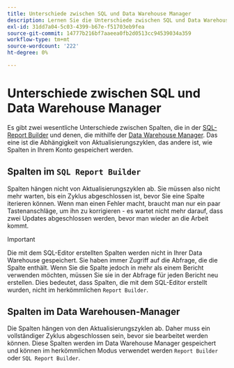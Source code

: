 ```yaml
---
title: Unterschiede zwischen SQL und Data Warehouse Manager
description: Lernen Sie die Unterschiede zwischen SQL und Data Warehouse Manager kennen.
exl-id: 31dd7a04-5c03-4399-b67e-f51703eb9fea
source-git-commit: 14777b216bf7aaeea0fb2d0513cc94539034a359
workflow-type: tm+mt
source-wordcount: '222'
ht-degree: 0%

---
```


# Unterschiede zwischen SQL und Data Warehouse Manager

Es gibt zwei wesentliche Unterschiede zwischen Spalten, die in der [SQL-Report Builder](../dev-reports/sql-rpt-bldr.md) und denen, die mithilfe der [Data Warehouse Manager](../data-warehouse-mgr/creating-calculated-columns.md). Das eine ist die Abhängigkeit von Aktualisierungszyklen, das andere ist, wie Spalten in Ihrem Konto gespeichert werden.

## Spalten im `SQL Report Builder`

Spalten hängen nicht von Aktualisierungszyklen ab. Sie müssen also nicht mehr warten, bis ein Zyklus abgeschlossen ist, bevor Sie eine Spalte iterieren können. Wenn man einen Fehler macht, braucht man nur ein paar Tastenanschläge, um ihn zu korrigieren - es wartet nicht mehr darauf, dass zwei Updates abgeschlossen werden, bevor man wieder an die Arbeit kommt.

>[!IMPORTANT]
>
>Die mit dem SQL-Editor erstellten Spalten werden nicht in Ihrer Data Warehouse gespeichert. Sie haben immer Zugriff auf die Abfrage, die die Spalte enthält. Wenn Sie die Spalte jedoch in mehr als einem Bericht verwenden möchten, müssen Sie sie in der Abfrage für jeden Bericht neu erstellen. Dies bedeutet, dass Spalten, die mit dem SQL-Editor erstellt wurden, nicht im herkömmlichen `Report Builder`.

## Spalten im Data Warehousen-Manager

Die Spalten hängen von den Aktualisierungszyklen ab. Daher muss ein vollständiger Zyklus abgeschlossen sein, bevor sie bearbeitet werden können. Diese Spalten werden im Data Warehouse Manager gespeichert und können im herkömmlichen Modus verwendet werden `Report Builder` oder `SQL Report Builder`.
